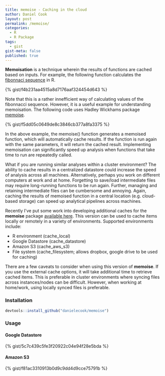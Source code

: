 ```yaml
---
title: memoise - Caching in the cloud
author: Daniel Cook
layout: post
permalink: /memoise/
categories:
  - R
  - R Package
tags:
  - gist
gist-meta: false
published: true
---
```


__Memoisation__ is a technique wherein the results of functions are cached based on inputs. For example, the following function calculates the [fibonnaci sequence](https://en.wikipedia.org/wiki/Fibonnacci_sequence) in R.

{% gist/f4b231aa4515a8d7176aaf324454d643 %}

Note that this is a rather innefficient way of calculating values of the fibonnacci sequence. However, it is a useful example for understanding memoisation. The following code uses Hadley Wickhams package [memoise](https://github.com/hadley/memoise).

{% gist/f5dd05c0649de8c3846cb377a8fa3375 %}

In the above example, the memoise() function generates a memoised function, which will automatically cache results. If the function is run again with the same parameters, it will return the cached result. Implementing memoisation can significantly speed up analysis when functions that take time to run are repeatedly called.

What if you are running similar analyses within a cluster environment? The ability to cache results in a centralized datastore could increase the speed of analysis across all machines. Alternatively, perhaps you work on different computers at work and at home. Forgetting to save/load intermediate files may require long-running functions to be run again. Further, managing and retaining intermediate files can be cumbersome and annoying. Again, caching the results of memoised function in a central location (e.g. cloud-based storage) can speed up analytical pipelines across machines.

Recently I've put some work into developing additional caches for the __memoise__ package  [available here](https://github.com/danielecook/memoise). This version can be used to cache items locally or remotely in a variety of environments. Supported environments include:

* R environment (cache_local)
* Google Datastore (cache_datastore)
* Amazon S3 (cache_aws_s3)
* File system (cache_filesystem; allows dropbox, google drive to be used for caching)

There are a few caveats to consider when using this version of __memoise__. If you use the external cache options, it will take additional time to retrieve cached items. This is preferable in cluster environments where syncing files across instances/nodes can be difficult. However, when working at home/work, using locally synced files is preferable.

### Installation

```R
devtools::install_github("danielecook/memoise")
```

### Usage

#### Google Datastore

{% gist/5c7c439c5fe3f20922c04e94f28e5bda %}

#### Amazon S3

{% gist/f81ac3310913b0d9c9dd4d9cce75791b %}
